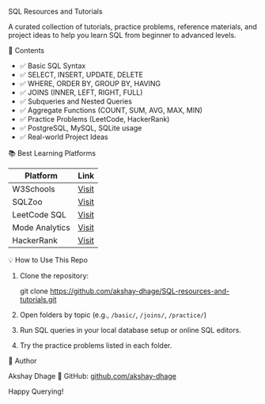 
SQL Resources and Tutorials

A curated collection of tutorials, practice problems, reference materials, and project ideas to help you learn SQL from beginner to advanced levels.

📘 Contents

- ✅ Basic SQL Syntax
- ✅ SELECT, INSERT, UPDATE, DELETE
- ✅ WHERE, ORDER BY, GROUP BY, HAVING
- ✅ JOINS (INNER, LEFT, RIGHT, FULL)
- ✅ Subqueries and Nested Queries
- ✅ Aggregate Functions (COUNT, SUM, AVG, MAX, MIN)
- ✅ Practice Problems (LeetCode, HackerRank)
- ✅ PostgreSQL, MySQL, SQLite usage
- ✅ Real-world Project Ideas

📚 Best Learning Platforms

| Platform       | Link                                      |
|----------------|-------------------------------------------|
| W3Schools      | [Visit](https://www.w3schools.com/sql/)   |
| SQLZoo         | [Visit](https://sqlzoo.net/)              |
| LeetCode SQL   | [Visit](https://leetcode.com/problemset/database/) |
| Mode Analytics | [Visit](https://mode.com/sql-tutorial/)   |
| HackerRank     | [Visit](https://www.hackerrank.com/domains/sql) |

💡 How to Use This Repo

1. Clone the repository:

   git clone https://github.com/akshay-dhage/SQL-resources-and-tutorials.git


2. Open folders by topic (e.g., `/basic/`, `/joins/`, `/practice/`)
3. Run SQL queries in your local database setup or online SQL editors.
4. Try the practice problems listed in each folder.

🙋 Author

Akshay Dhage
🔗 GitHub: [github.com/akshay-dhage](https://github.com/akshay-dhage)

Happy Querying!

